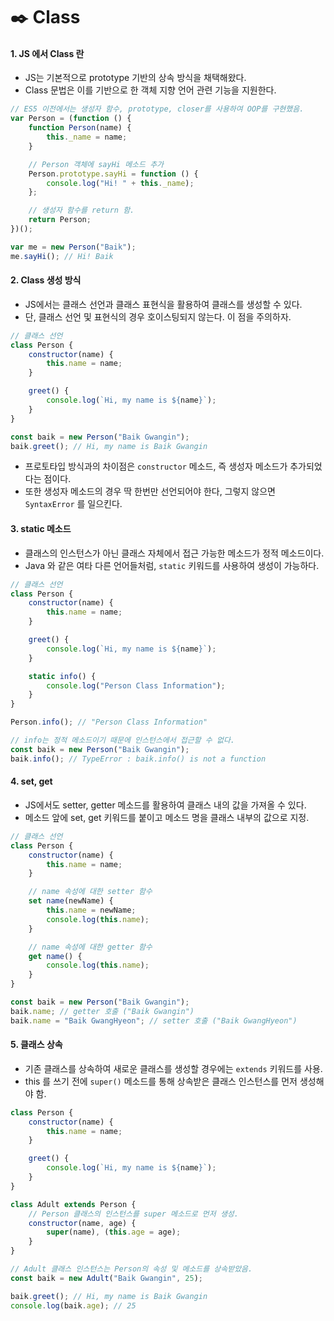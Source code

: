 # ✒️ Class

#### 1. JS 에서 Class 란

- JS는 기본적으로 prototype 기반의 상속 방식을 채택해왔다.
- Class 문법은 이를 기반으로 한 객체 지향 언어 관련 기능을 지원한다.

```javascript
// ES5 이전에서는 생성자 함수, prototype, closer를 사용하여 OOP를 구현했음.
var Person = (function () {
	function Person(name) {
		this._name = name;
	}

	// Person 객체에 sayHi 메소드 추가
	Person.prototype.sayHi = function () {
		console.log("Hi! " + this._name);
	};

	// 생성자 함수를 return 함.
	return Person;
})();

var me = new Person("Baik");
me.sayHi(); // Hi! Baik
```

#### 2. Class 생성 방식

- JS에서는 클래스 선언과 클래스 표현식을 활용하여 클래스를 생성할 수 있다.
- 단, 클래스 선언 및 표현식의 경우 호이스팅되지 않는다. 이 점을 주의하자.

```javascript
// 클래스 선언
class Person {
	constructor(name) {
		this.name = name;
	}

	greet() {
		console.log(`Hi, my name is ${name}`);
	}
}

const baik = new Person("Baik Gwangin");
baik.greet(); // Hi, my name is Baik Gwangin
```

- 프로토타입 방식과의 차이점은 `constructor` 메소드, 즉 생성자 메소드가 추가되었다는 점이다.
- 또한 생성자 메소드의 경우 딱 한번만 선언되어야 한다, 그렇지 않으면 `SyntaxError` 를 일으킨다.

#### 3. static 메소드

- 클래스의 인스턴스가 아닌 클래스 자체에서 접근 가능한 메소드가 정적 메소드이다.
- Java 와 같은 여타 다른 언어들처럼, `static` 키워드를 사용하여 생성이 가능하다.

```javascript
// 클래스 선언
class Person {
	constructor(name) {
		this.name = name;
	}

	greet() {
		console.log(`Hi, my name is ${name}`);
	}

	static info() {
		console.log("Person Class Information");
	}
}

Person.info(); // "Person Class Information"

// info는 정적 메소드이기 때문에 인스턴스에서 접근할 수 없다.
const baik = new Person("Baik Gwangin");
baik.info(); // TypeError : baik.info() is not a function
```

#### 4. set, get

- JS에서도 setter, getter 메소드를 활용하여 클래스 내의 값을 가져올 수 있다.
- 메소드 앞에 set, get 키워드를 붙이고 메소드 명을 클래스 내부의 값으로 지정.

```javascript
// 클래스 선언
class Person {
	constructor(name) {
		this.name = name;
	}

	// name 속성에 대한 setter 함수
	set name(newName) {
		this.name = newName;
		console.log(this.name);
	}

	// name 속성에 대한 getter 함수
	get name() {
		console.log(this.name);
	}
}

const baik = new Person("Baik Gwangin");
baik.name; // getter 호출 ("Baik Gwangin")
baik.name = "Baik GwangHyeon"; // setter 호출 ("Baik GwangHyeon")
```

#### 5. 클래스 상속

- 기존 클래스를 상속하여 새로운 클래스를 생성할 경우에는 `extends` 키워드를 사용.
- this 를 쓰기 전에 `super()` 메소드를 통해 상속받은 클래스 인스턴스를 먼저 생성해야 함.

```javascript
class Person {
	constructor(name) {
		this.name = name;
	}

	greet() {
		console.log(`Hi, my name is ${name}`);
	}
}

class Adult extends Person {
	// Person 클래스의 인스턴스를 super 메소드로 먼저 생성.
	constructor(name, age) {
		super(name), (this.age = age);
	}
}

// Adult 클래스 인스턴스는 Person의 속성 및 메소드를 상속받았음.
const baik = new Adult("Baik Gwangin", 25);

baik.greet(); // Hi, my name is Baik Gwangin
console.log(baik.age); // 25
```
